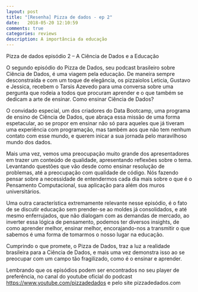```yaml
---
layout: post
title: "[Resenha] Pizza de dados - ep 2"
date:   2018-05-20 12:10:59
comments: true
categories: reviews
description: A importância da educação
---
```


Pizza de dados episódio 2 –  A Ciência de Dados e a Educação

O segundo episódio do Pizza de Dados, seu podcast brasileiro sobre Ciência de Dados, é uma viagem pela educação. De maneira sempre desconstraída e com um toque de elegância, os pizzaiolos Leticia, Gustavo e Jessica, recebem o Tarsis Azevedo para uma conversa sobre uma pergunta que rodeia a todos que procuram aprender e o que também se dedicam a arte de ensinar. Como ensinar Ciência de Dados?

O convidado especial, um dos criadores do Data Bootcamp, uma programa de ensino de Ciência de Dados, que abraça essa missão de uma forma espetacular, ao se propor em ensinar não só para aqueles que já tiveram uma experiência com programação, mas também aos que não tem nenhum contato com esse mundo, e querem inicar a sua jornada pelo maravilhoso mundo dos dados.

Mais uma vez, vemos uma preocupação muito grande dos apresentadores em trazer um conteúdo de qualidade, apresentando reflexões sobre o tema. Levantando questões que vão desde como ensinar resolução de problemas, até a preocupação com qualidade de código. Nós fazendo pensar sobre a necessidade de entendermos cada dia mais sobre o que é o Pensamento Computacional, sua aplicação para além dos muros universitários. 

Uma outra característica extremamente relevante nesse episódio, é o fato de se discutir educação sem prender-se ao moldes já consolidados, e até mesmo enferrujados, que não dialogam com as demandas de mercado, ao inverter essa lógica de pensamento, podemos ter diversos insights, de como aprender melhor, ensinar melhor, encorajando-nos a transmitir o que sabemos é uma forma de tomarmos o nosso lugar na educação.

Cumprindo o que promete, o Pizza de Dados, traz a luz a realidade brasileira para a Ciência de Dados, e mais uma vez demonstra isso ao se preocupar com um campo tão fragilizado, como é o ensinar e aprender.

Lembrando que os episódios podem ser encontrados no seu player de preferência, no canal do youtube oficial do podcast https://www.youtube.com/pizzadedados e pelo site pizzadedados.com

	